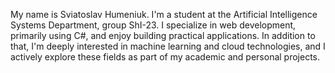 My name is Sviatoslav Humeniuk. I'm a student at the Artificial Intelligence Systems Department, group ShI-23.
I specialize in web development, primarily using C#, and enjoy building practical applications.
In addition to that, I'm deeply interested in machine learning and cloud technologies, and I actively explore these fields as part of my academic and personal projects.
